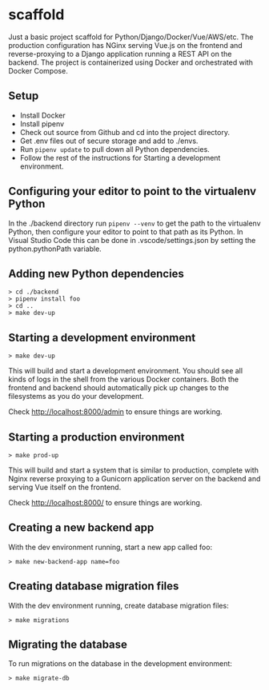 # scaffold

Just a basic project scaffold for Python/Django/Docker/Vue/AWS/etc. The production configuration has NGinx serving Vue.js on the frontend and reverse-proxying to a Django application running a REST API on the backend. The project is containerized using Docker and orchestrated with Docker Compose.

## Setup

* Install Docker
* Install pipenv
* Check out source from Github and cd into the project directory.
* Get .env files out of secure storage and add to ./envs.
* Run `pipenv update` to pull down all Python dependencies.
* Follow the rest of the instructions for Starting a development environment.

## Configuring your editor to point to the virtualenv Python

In the ./backend directory run `pipenv --venv` to get the path to the virtualenv Python,
then configure your editor to point to that path as its Python.
In Visual Studio Code this can be done in .vscode/settings.json
by setting the python.pythonPath variable.

## Adding new Python dependencies

```shell
> cd ./backend
> pipenv install foo
> cd ..
> make dev-up
```

## Starting a development environment

```shell
> make dev-up
```

This will build and start a development environment. You should see all kinds of logs in the shell from the various Docker containers. Both the frontend and backend should automatically pick up changes to the filesystems as you do your development.

Check <http://localhost:8000/admin> to ensure things are working.

## Starting a production environment

```shell
> make prod-up
```

This will build and start a system that is similar to production, complete with Nginx reverse proxying to a Gunicorn application server on the backend and serving Vue itself on the frontend.

Check <http://localhost:8000/> to ensure things are working.

## Creating a new backend app

With the dev environment running, start a new app called foo:

```shell
> make new-backend-app name=foo
```

## Creating database migration files

With the dev environment running, create database migration files:

```shell
> make migrations
```

## Migrating the database

To run migrations on the database in the development environment:

```shell
> make migrate-db
```
